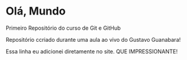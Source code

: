 # Olá, Mundo
 Primeiro Repositório do curso de Git e GitHub
 
 Repositório ccriado durante uma aula ao vivo do Gustavo Guanabara!

Essa linha eu adicionei diretamente no site. QUE IMPRESSIONANTE! 
